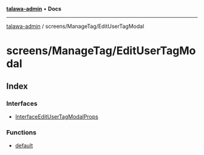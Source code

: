 [**talawa-admin**](../../../README.md) • **Docs**

***

[talawa-admin](../../../modules.md) / screens/ManageTag/EditUserTagModal

# screens/ManageTag/EditUserTagModal

## Index

### Interfaces

- [InterfaceEditUserTagModalProps](interfaces/InterfaceEditUserTagModalProps.md)

### Functions

- [default](functions/default.md)
